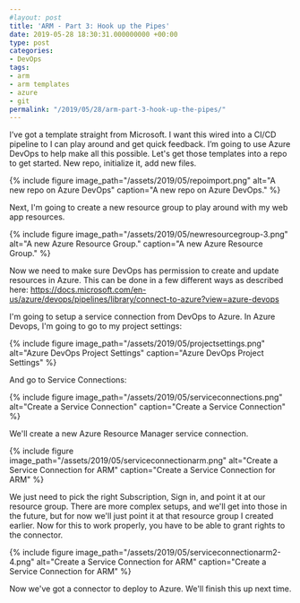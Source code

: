 ```yaml
---
#layout: post
title: 'ARM - Part 3: Hook up the Pipes'
date: 2019-05-28 18:30:31.000000000 +00:00
type: post
categories:
- DevOps
tags:
- arm
- arm templates
- azure
- git
permalink: "/2019/05/28/arm-part-3-hook-up-the-pipes/"
---
```

I’ve got a template straight from Microsoft. I want this wired into a CI/CD pipeline to I can play around and get quick feedback. I’m going to use Azure DevOps to help make all this possible. Let's get those templates into a repo to get started. New repo, initialize it, add new files.

{% include figure image_path="/assets/2019/05/repoimport.png" alt="A new repo on Azure DevOps" caption="A new repo on Azure DevOps." %}

Next, I'm going to create a new resource group to play around with my web app resources.

{% include figure image_path="/assets/2019/05/newresourcegroup-3.png" alt="A new Azure Resource Group." caption="A new Azure Resource Group." %}

Now we need to make sure DevOps has permission to create and update resources in Azure. This can be done in a few different ways as described here: https://docs.microsoft.com/en-us/azure/devops/pipelines/library/connect-to-azure?view=azure-devops

I'm going to setup a service connection from DevOps to Azure. In Azure Devops, I'm going to go to my project settings:

{% include figure image_path="/assets/2019/05/projectsettings.png" alt="Azure DevOps Project Settings" caption="Azure DevOps Project Settings" %}

And go to Service Connections:

{% include figure image_path="/assets/2019/05/serviceconnections.png" alt="Create a Service Connection" caption="Create a Service Connection" %}

We'll create a new Azure Resource Manager service connection.

{% include figure image_path="/assets/2019/05/serviceconnectionarm.png" alt="Create a Service Connection for ARM" caption="Create a Service Connection for ARM" %}

We just need to pick the right Subscription, Sign in, and point it at our resource group. There are more complex setups, and we'll get into those in the future, but for now we'll just point it at that resource group I created earlier. Now for this to work properly, you have to be able to grant rights to the connector.

{% include figure image_path="/assets/2019/05/serviceconnectionarm2-4.png" alt="Create a Service Connection for ARM" caption="Create a Service Connection for ARM" %}

Now we've got a connector to deploy to Azure. We'll finish this up next time.